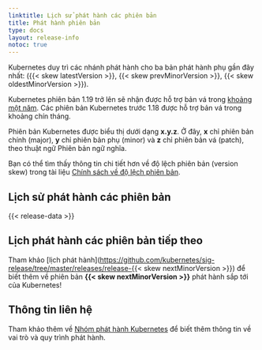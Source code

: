 ```yaml
---
linktitle: Lịch sử phát hành các phiên bản
title: Phát hành phiên bản
type: docs
layout: release-info
notoc: true
---
```


<!-- overview -->

Kubernetes duy trì các nhánh phát hành cho ba bản phát hành phụ gần đây nhất: ({{< skew latestVersion >}}, {{< skew prevMinorVersion >}}, {{< skew oldestMinorVersion >}}).

Kubernetes phiên bản 1.19 trở lên sẽ nhận được hỗ trợ bản vá trong [khoảng một năm](/releases/patch-releases/#support-period).
Các phiên bản Kubernetes trước 1.18 được hỗ trợ bản vá trong khoảng chín tháng.

Phiên bản Kubernetes được biểu thị dưới dạng **x.y.z**.
Ở đây, **x** chỉ phiên bản chính (major), **y** chỉ phiên bản phụ (minor) và **z** chỉ phiên bản vá (patch), theo thuật ngữ Phiên bản ngữ nghĩa.

Bạn có thể tìm thấy thông tin chi tiết hơn về độ lệch phiên bản (version skew) trong tài liệu [Chính sách về độ lệch phiên bản](/releases/version-skew-policy/).

<!-- body -->

## Lịch sử phát hành các phiên bản

{{< release-data >}}

## Lịch phát hành các phiên bản tiếp theo

Tham khảo [lịch phát hành](https://github.com/kubernetes/sig-release/tree/master/releases/release-{{< skew nextMinorVersion >}}) để biết thêm về phiên bản **{{< skew nextMinorVersion >}}** phát hành sắp tới của Kubernetes!

## Thông tin liên hệ

Tham khảo thêm về [Nhóm phát hành Kubernetes](https://github.com/kubernetes/sig-release/tree/master/release-team)
để biết thêm thông tin về vai trò và quy trình phát hành.
